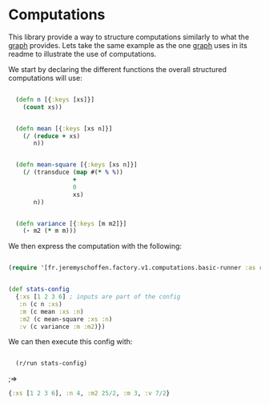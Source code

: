 




# Computations

This library provide a way to structure computations similarly to what the
[graph](https://github.com/plumatic/plumbing) provides. Lets take the same example as the one [graph](https://github.com/plumatic/plumbing) uses in
its readme to illustrate the use of computations.

We start by declaring the different functions the overall structured computations will use:


```clojure

  (defn n [{:keys [xs]}]
    (count xs))


  (defn mean [{:keys [xs n]}]
    (/ (reduce + xs)
       n))


  (defn mean-square [{:keys [xs n]}]
    (/ (transduce (map #(* % %))
                  +
                  0
                  xs)
       n))


  (defn variance [{:keys [m m2]}]
    (- m2 (* m m)))

```


We then express the computation with the following:


```clojure

(require '[fr.jeremyschoffen.factory.v1.computations.basic-runner :as r :refer (c values)])

```
```clojure

(def stats-config
  {:xs [1 2 3 6] ; inputs are part of the config
   :n (c n :xs)
   :m (c mean :xs :n)
   :m2 (c mean-square :xs :n)
   :v (c variance :m :m2)})

```


We can then execute this config with:

```clojure

  (r/run stats-config)

```
;=>
```clojure
{:xs [1 2 3 6], :n 4, :m2 25/2, :m 3, :v 7/2}
```
